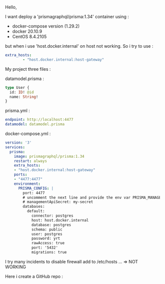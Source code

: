 Hello,

I want deploy a 'prismagraphql/prisma:1.34' container using :
* docker-compose version (1.29.2)
* docker 20.10.9
* CentOS 8.4.2105

but when i use 'host.docker.internal' on host not working.
So i try to use :

```yml
extra_hosts:
        - "host.docker.internal:host-gateway"
```

My project three files : 


datamodel.prisma :
```graphql
type User {
  id: ID! @id
  name: String!
}
```

prisma.yml :
```yml
endpoint: http://localhost:4477
datamodel: datamodel.prisma
```


docker-compose.yml :
``` yml
version: '3'
services:
  prisma:
    image: prismagraphql/prisma:1.34
    restart: always
    extra_hosts:
    - "host.docker.internal:host-gateway"
    ports:
    - "4477:4477"
    environment:
      PRISMA_CONFIG: |
        port: 4477
        # uncomment the next line and provide the env var PRISMA_MANAGEMENT_API_SECRET=my-secret to activate cluster security
        # managementApiSecret: my-secret
        databases:
          default:
            connector: postgres
            host: host.docker.internal
            database: postgres
            schema: public
            user: postgres
            password: yrt
            rawAccess: true
            port: '5432'
            migrations: true
```

I try many incidents to disable firewall add to /etc/hosts ... => NOT WORKING


Here i create a GitHub repo :  

